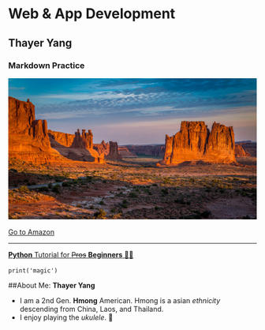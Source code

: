 # **Web & App Development**
## Thayer Yang
### Markdown Practice

![alt text](new_mexico.jpg)

[Go to Amazon](https://www.amazon.com/)

---

[**Python** Tutorial for ~~Pros~~ **Beginners** 🦅🦅](https://www.youtube.com/watch?v=_uQrJ0TkZlc)

`print('magic')`

##About Me: **Thayer Yang**

- I am a 2nd Gen. **Hmong** American. Hmong is a asian *ethnicity* descending from China, Laos, and Thailand.
- I enjoy playing the *ukulele*. :musical_note:
